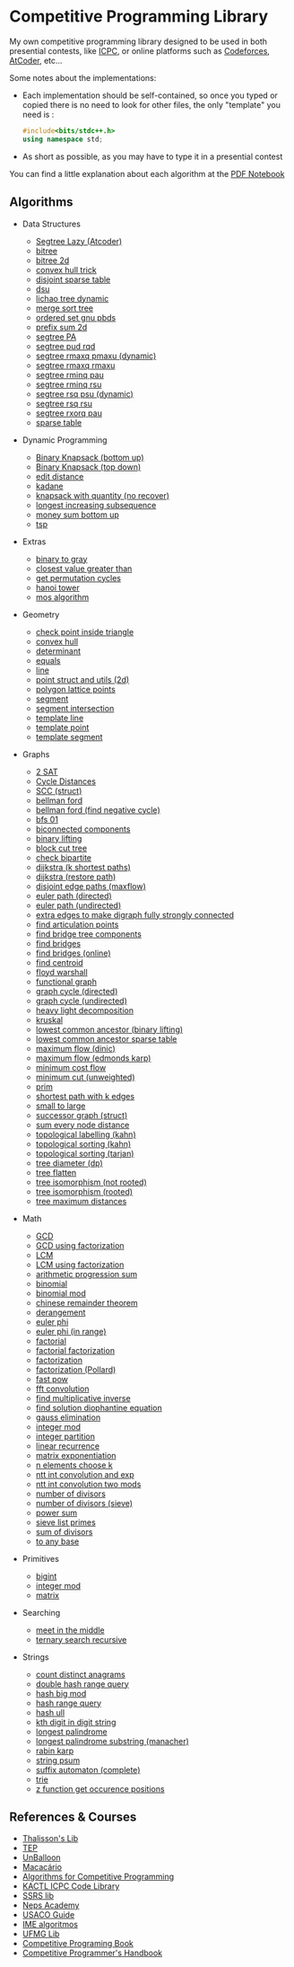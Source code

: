 # Competitive Programming Library

My own competitive programming library designed to be used in both presential contests, like [ICPC](https://icpc.global/), or online platforms such as [Codeforces](https://codeforces.com/), [AtCoder](https://atcoder.jp/), etc...

Some notes about the implementations:

- Each implementation should be self-contained, so once you typed or copied there is no need to look for other files, the only "template" you need is :

    ```cpp
    #include<bits/stdc++.h>
    using namespace std;
    ```

- As short as possible, as you may have to type it in a presential contest

You can find a little explanation about each algorithm at the [PDF Notebook](notebook.pdf)


## Algorithms

- Data Structures
    - [Segtree Lazy (Atcoder)](/algorithms/data-structures/Segtree-Lazy-(Atcoder).cpp)
    - [bitree](/algorithms/data-structures/bitree.cpp)
    - [bitree 2d](/algorithms/data-structures/bitree-2d.cpp)
    - [convex hull trick](/algorithms/data-structures/convex-hull-trick.cpp)
    - [disjoint sparse table](/algorithms/data-structures/disjoint_sparse_table.cpp)
    - [dsu](/algorithms/data-structures/dsu.cpp)
    - [lichao tree dynamic](/algorithms/data-structures/lichao-tree-dynamic.cpp)
    - [merge sort tree](/algorithms/data-structures/merge-sort-tree.cpp)
    - [ordered set gnu pbds](/algorithms/data-structures/ordered_set_gnu_pbds.cpp)
    - [prefix sum 2d](/algorithms/data-structures/prefix-sum-2d.cpp)
    - [segtree PA](/algorithms/data-structures/segtree-PA.cpp)
    - [segtree pud rqd](/algorithms/data-structures/segtree-pud-rqd.cpp)
    - [segtree rmaxq pmaxu (dynamic)](/algorithms/data-structures/segtree-rmaxq-pmaxu-(dynamic).cpp)
    - [segtree rmaxq rmaxu](/algorithms/data-structures/segtree-rmaxq-rmaxu.cpp)
    - [segtree rminq pau](/algorithms/data-structures/segtree-rminq-pau.cpp)
    - [segtree rminq rsu](/algorithms/data-structures/segtree_rminq_rsu.cpp)
    - [segtree rsq psu (dynamic)](/algorithms/data-structures/segtree-rsq-psu-(dynamic).cpp)
    - [segtree rsq rsu](/algorithms/data-structures/segtree_rsq_rsu.cpp)
    - [segtree rxorq pau](/algorithms/data-structures/segtree-rxorq-pau.cpp)
    - [sparse table](/algorithms/data-structures/sparse-table.cpp)

- Dynamic Programming
    - [Binary Knapsack (bottom up)](/algorithms/dynamic-programming/Binary-Knapsack-(bottom-up).cpp)
    - [Binary Knapsack (top down)](/algorithms/dynamic-programming/Binary-Knapsack-(top-down).cpp)
    - [edit distance](/algorithms/dynamic-programming/edit_distance.cpp)
    - [kadane](/algorithms/dynamic-programming/kadane.cpp)
    - [knapsack with quantity (no recover)](/algorithms/dynamic-programming/knapsack-with-quantity-(no-recover).cpp)
    - [longest increasing subsequence](/algorithms/dynamic-programming/longest-increasing-subsequence.cpp)
    - [money sum bottom up](/algorithms/dynamic-programming/money_sum_bottom_up.cpp)
    - [tsp](/algorithms/dynamic-programming/tsp.cpp)

- Extras
    - [binary to gray](/algorithms/extras/binary_to_gray.cpp)
    - [closest value greater than](/algorithms/extras/closest_value_greater_than.cpp)
    - [get permutation cycles](/algorithms/extras/get-permutation-cycles.cpp)
    - [hanoi tower](/algorithms/extras/hanoi-tower.cpp)
    - [mos algorithm](/algorithms/extras/mos_algorithm.cpp)

- Geometry
    - [check point inside triangle](/algorithms/geometry/check-point-inside-triangle.cpp)
    - [convex hull](/algorithms/geometry/convex-hull.cpp)
    - [determinant](/algorithms/geometry/determinant.cpp)
    - [equals](/algorithms/geometry/equals.cpp)
    - [line](/algorithms/geometry/line.cpp)
    - [point struct and utils (2d)](/algorithms/geometry/point-struct-and-utils-(2d).cpp)
    - [polygon lattice points](/algorithms/geometry/polygon-lattice-points.cpp)
    - [segment](/algorithms/geometry/segment.cpp)
    - [segment intersection](/algorithms/geometry/segment-intersection.cpp)
    - [template line](/algorithms/geometry/template-line.cpp)
    - [template point](/algorithms/geometry/template-point.cpp)
    - [template segment](/algorithms/geometry/template-segment.cpp)

- Graphs
    - [2 SAT](/algorithms/graphs/2-SAT.cpp)
    - [Cycle Distances](/algorithms/graphs/Cycle-Distances.cpp)
    - [SCC (struct)](/algorithms/graphs/SCC-(struct).cpp)
    - [bellman ford](/algorithms/graphs/bellman-ford.cpp)
    - [bellman ford (find negative cycle)](/algorithms/graphs/bellman-ford-(find-negative-cycle).cpp)
    - [bfs 01](/algorithms/graphs/bfs-01.cpp)
    - [biconnected components](/algorithms/graphs/biconnected-components.cpp)
    - [binary lifting](/algorithms/graphs/binary-lifting.cpp)
    - [block cut tree](/algorithms/graphs/block-cut-tree.cpp)
    - [check bipartite](/algorithms/graphs/check-bipartite.cpp)
    - [dijkstra (k shortest paths)](/algorithms/graphs/dijkstra-(k-shortest-paths).cpp)
    - [dijkstra (restore path)](/algorithms/graphs/dijkstra-(restore-path).cpp)
    - [disjoint edge paths (maxflow)](/algorithms/graphs/disjoint-edge-paths-(maxflow).cpp)
    - [euler path (directed)](/algorithms/graphs/euler-path-(directed).cpp)
    - [euler path (undirected)](/algorithms/graphs/euler-path-(undirected).cpp)
    - [extra edges to make digraph fully strongly connected](/algorithms/graphs/extra-edges-to-make-digraph-fully-strongly-connected.cpp)
    - [find articulation points](/algorithms/graphs/find-articulation-points.cpp)
    - [find bridge tree components](/algorithms/graphs/find-bridge-tree-components.cpp)
    - [find bridges](/algorithms/graphs/find-bridges.cpp)
    - [find bridges (online)](/algorithms/graphs/find-bridges-(online).cpp)
    - [find centroid](/algorithms/graphs/find-centroid.cpp)
    - [floyd warshall](/algorithms/graphs/floyd_warshall.cpp)
    - [functional graph](/algorithms/graphs/functional-graph.cpp)
    - [graph cycle (directed)](/algorithms/graphs/graph-cycle-(directed).cpp)
    - [graph cycle (undirected)](/algorithms/graphs/graph_cycle-(undirected).cpp)
    - [heavy light decomposition](/algorithms/graphs/heavy-light-decomposition.cpp)
    - [kruskal](/algorithms/graphs/kruskal.cpp)
    - [lowest common ancestor (binary lifting)](/algorithms/graphs/lowest-common-ancestor-(binary-lifting).cpp)
    - [lowest common ancestor sparse table](/algorithms/graphs/lowest_common_ancestor_sparse_table.cpp)
    - [maximum flow (dinic)](/algorithms/graphs/maximum-flow-(dinic).cpp)
    - [maximum flow (edmonds karp)](/algorithms/graphs/maximum-flow-(edmonds-karp).cpp)
    - [minimum cost flow](/algorithms/graphs/minimum-cost-flow.cpp)
    - [minimum cut (unweighted)](/algorithms/graphs/minimum-cut-(unweighted).cpp)
    - [prim](/algorithms/graphs/prim.cpp)
    - [shortest path with k edges](/algorithms/graphs/shortest-path-with-k-edges.cpp)
    - [small to large](/algorithms/graphs/small_to_large.cpp)
    - [successor graph (struct)](/algorithms/graphs/successor_graph-(struct).cpp)
    - [sum every node distance](/algorithms/graphs/sum-every-node-distance.cpp)
    - [topological labelling (kahn)](/algorithms/graphs/topological-labelling-(kahn).cpp)
    - [topological sorting (kahn)](/algorithms/graphs/topological-sorting-(kahn).cpp)
    - [topological sorting (tarjan)](/algorithms/graphs/topological-sorting-(tarjan).cpp)
    - [tree diameter (dp)](/algorithms/graphs/tree-diameter-(dp).cpp)
    - [tree flatten](/algorithms/graphs/tree_flatten.cpp)
    - [tree isomorphism (not rooted)](/algorithms/graphs/tree-isomorphism-(not-rooted).cpp)
    - [tree isomorphism (rooted)](/algorithms/graphs/tree-isomorphism-(rooted).cpp)
    - [tree maximum distances](/algorithms/graphs/tree-maximum-distances.cpp)

- Math
    - [GCD](/algorithms/math/GCD.cpp)
    - [GCD using factorization](/algorithms/math/GCD-using-factorization.cpp)
    - [LCM](/algorithms/math/LCM.cpp)
    - [LCM using factorization](/algorithms/math/LCM-using-factorization.cpp)
    - [arithmetic progression sum](/algorithms/math/arithmetic-progression-sum.cpp)
    - [binomial](/algorithms/math/binomial.cpp)
    - [binomial mod](/algorithms/math/binomial-mod.cpp)
    - [chinese remainder theorem](/algorithms/math/chinese-remainder-theorem.cpp)
    - [derangement](/algorithms/math/derangement.cpp)
    - [euler phi](/algorithms/math/euler-phi.cpp)
    - [euler phi (in range)](/algorithms/math/euler-phi-(in-range).cpp)
    - [factorial](/algorithms/math/factorial.cpp)
    - [factorial factorization](/algorithms/math/factorial-factorization.cpp)
    - [factorization](/algorithms/math/factorization.cpp)
    - [factorization (Pollard)](/algorithms/math/factorization-(Pollard).cpp)
    - [fast pow](/algorithms/math/fast-pow.cpp)
    - [fft convolution](/algorithms/math/fft-convolution.cpp)
    - [find multiplicative inverse](/algorithms/math/find-multiplicative-inverse.cpp)
    - [find solution diophantine equation](/algorithms/math/find-solution-diophantine-equation.cpp)
    - [gauss elimination](/algorithms/math/gauss-elimination.cpp)
    - [integer mod](/algorithms/math/integer_mod.cpp)
    - [integer partition](/algorithms/math/integer-partition.cpp)
    - [linear recurrence](/algorithms/math/linear-recurrence.cpp)
    - [matrix exponentiation](/algorithms/math/matrix-exponentiation.cpp)
    - [n elements choose k](/algorithms/math/n-elements-choose-k.cpp)
    - [ntt int convolution and exp](/algorithms/math/ntt-int-convolution-and-exp.cpp)
    - [ntt int convolution two mods](/algorithms/math/ntt-int-convolution-two-mods.cpp)
    - [number of divisors](/algorithms/math/number-of-divisors.cpp)
    - [number of divisors (sieve)](/algorithms/math/number-of-divisors-(sieve).cpp)
    - [power sum](/algorithms/math/power-sum.cpp)
    - [sieve list primes](/algorithms/math/sieve-list-primes.cpp)
    - [sum of divisors](/algorithms/math/sum-of-divisors.cpp)
    - [to any base](/algorithms/math/to-any-base.cpp)

- Primitives
    - [bigint](/algorithms/primitives/bigint.cpp)
    - [integer mod](/algorithms/primitives/integer_mod.cpp)
    - [matrix](/algorithms/primitives/matrix.cpp)

- Searching
    - [meet in the middle](/algorithms/searching/meet-in-the-middle.cpp)
    - [ternary search recursive](/algorithms/searching/ternary_search_recursive.cpp)

- Strings
    - [count distinct anagrams](/algorithms/strings/count-distinct-anagrams.cpp)
    - [double hash range query](/algorithms/strings/double-hash-range-query.cpp)
    - [hash big mod](/algorithms/strings/hash-big-mod.cpp)
    - [hash range query](/algorithms/strings/hash-range-query.cpp)
    - [hash ull](/algorithms/strings/hash-ull.cpp)
    - [kth digit in digit string](/algorithms/strings/kth-digit-in-digit-string.cpp)
    - [longest palindrome](/algorithms/strings/longest-palindrome.cpp)
    - [longest palindrome substring (manacher)](/algorithms/strings/longest-palindrome-substring-(manacher).cpp)
    - [rabin karp](/algorithms/strings/rabin-karp.cpp)
    - [string psum](/algorithms/strings/string-psum.cpp)
    - [suffix automaton (complete)](/algorithms/strings/suffix-automaton-(complete).cpp)
    - [trie](/algorithms/strings/trie.cpp)
    - [z function get occurence positions](/algorithms/strings/z-function-get-occurence-positions.cpp)


## References & Courses

- [Thalisson's Lib](https://github.com/Thalisson-Alves/Competitive-Programming)
- [TEP](https://github.com/edsomjr/TEP)
- [UnBalloon](https://github.com/UnBalloon/programacao-competitiva)
- [Macacário](https://github.com/splucs/Competitive-Programming)
- [Algorithms for Competitive Programming](https://cp-algorithms.com/)
- [KACTL ICPC Code Library](https://github.com/kth-competitive-programming/kactl)
- [SSRS lib](https://ssrs-cp.github.io/cp_library/)
- [Neps Academy](https://neps.academy/br/courses)
- [USACO Guide](https://usaco.guide/dashboard/)
- [IME algoritmos](https://www.ime.usp.br/~pf/algoritmos/idx.html)
- [UFMG Lib](https://github.com/brunomaletta/Biblioteca)
- [Competitive Programing Book](https://cpbook.net/details?cp=4)
- [Competitive Programmer's Handbook](https://cses.fi/book/book.pdf)

